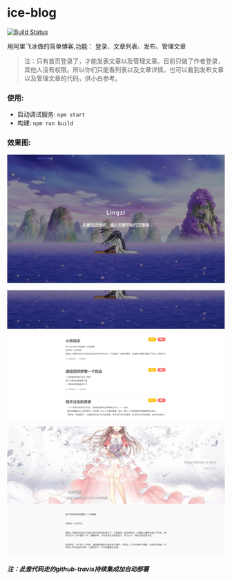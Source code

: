 # ice-blog
[![Build Status](https://travis-ci.org/lingziyb/ice-blog.svg?branch=master)](https://travis-ci.org/lingziyb/ice-blog)

用阿里飞冰做的简单博客,功能： 登录、文章列表、发布、管理文章

>注：只有首页登录了，才能发表文章以及管理文章。目前只做了作者登录，其他人没有权限。所以你们只能看列表以及文章详情，也可以看到发布文章以及管理文章的代码，供小白参考。

### 使用:

* 启动调试服务: `npm start`
* 构建: `npm run build`


### 效果图:
![screenshot](./首页.png)

![screenshot](./首页1.png)

![screenshot](./文章详情.png)

##### 注：此套代码走的github-travis持续集成加自动部署
